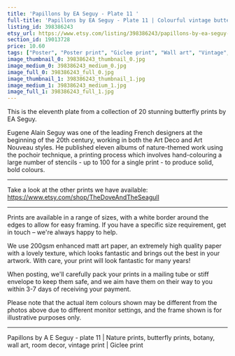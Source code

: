```yaml
---
title: 'Papillons by EA Seguy - Plate 11 '
full-title: 'Papillons by EA Seguy - Plate 11 | Colourful vintage butterfly print'
listing_id: 398386243
etsy_url: https://www.etsy.com/listing/398386243/papillons-by-ea-seguy-plate-11-colourful?utm_source=site&utm_medium=api&utm_campaign=api
section_id: 19013728
price: 10.60
tags: ["Poster", "Poster print", "Giclee print", "Wall art", "Vintage", "Watercolour", "Nature", "Botanical art", "Wildlife", "Nature print", "Butterfly print", "Butterfly art", "Butterfly poster"]
image_thumbnail_0: 398386243_thumbnail_0.jpg
image_medium_0: 398386243_medium_0.jpg
image_full_0: 398386243_full_0.jpg
image_thumbnail_1: 398386243_thumbnail_1.jpg
image_medium_1: 398386243_medium_1.jpg
image_full_1: 398386243_full_1.jpg
---
```

This is the eleventh plate from a collection of 20 stunning butterfly prints by EA Seguy.

Eugene Alain Seguy was one of the leading French designers at the beginning of the 20th century, working in both the Art Deco and Art Nouveau styles. He published eleven albums of nature-themed work using the pochoir technique, a printing process which involves hand-colouring a large number of stencils - up to 100 for a single print -  to produce solid, bold colours.

---

Take a look at the other prints we have available: https://www.etsy.com/shop/TheDoveAndTheSeagull

---

Prints are available in a range of sizes, with a white border around the edges to allow for easy framing. If you have a specific size requirement, get in touch – we&#39;re always happy to help.

We use 200gsm enhanced matt art paper, an extremely high quality paper with a lovely texture, which looks fantastic and brings out the best in your artwork. With care, your print will look fantastic for many years!

When posting, we&#39;ll carefully pack your prints in a mailing tube or stiff envelope to keep them safe, and we aim have them on their way to you within 3-7 days of receiving your payment.

Please note that the actual item colours shown may be different from the photos above due to different monitor settings, and the frame shown is for illustrative purposes only.

---

Papillons by A E Seguy - plate 11 | Nature prints, butterfly prints, botany, wall art, room decor, vintage print | Giclee print

